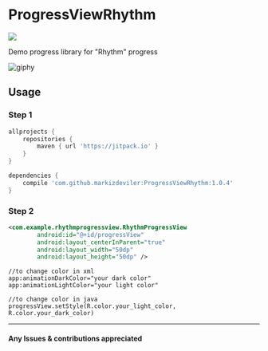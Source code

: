 # ProgressViewRhythm
[![](https://jitpack.io/v/markizdeviler/ProgressViewRhythm.svg)](https://jitpack.io/#markizdeviler/ProgressViewRhythm)

 Demo progress library for "Rhythm" progress
	
![giphy](https://github.com/markizdeviler/ProgressViewRhythm/screens/progress.gif)

## Usage	

### Step 1 
```gradle
allprojects {
	repositories {
		maven { url 'https://jitpack.io' }
	}
}

dependencies {
	compile 'com.github.markizdeviler:ProgressViewRhythm:1.0.4'
}
``` 

### Step 2
``` xml
<com.example.rhythmprogressview.RhythmProgressView
        android:id="@+id/progressView"
        android:layout_centerInParent="true"
        android:layout_width="50dp"
        android:layout_height="50dp" />
```

``` android 
//to change color in xml
app:animationDarkColor="your dark color"
app:animationLightColor="your light color"

```

``` android 
//to change color in java
progressView.setStyle(R.color.your_light_color, R.color.your_dark_color)

```
--------
#### Any Issues & contributions appreciated
